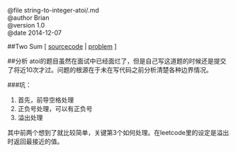 @file string-to-integer-atoi/.md  
@author  Brian  
@version 1.0  
@date 2014-12-07  


##Two Sum [ [sourcecode](../src/StringToIntegerAtoi.cpp) | [problem](https://oj.leetcode.com/problems/string-to-integer-atoi/) ]

##分析
atoi的题目虽然在面试中已经面烂了，但是自己写这道题的时候还是提交了将近10次才过。问题的根源在于未在写代码之前分析清楚各种边界情况。   

###坑：
1. 首先，前导空格处理
2. 正负号处理，可以有正负号
3. 溢出处理 

其中前两个想到了就比较简单，关键第3个如何处理。在leetcode里的设定是溢出时返回最接近的值。   



